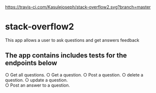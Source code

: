 https://travis-ci.com/Kasulejoseph/stack-overflow2.svg?branch=master
# stack-overflow2
This app allows a user to ask questions and get answers feedback
## The app contains includes tests for the endpoints below
○ Get all questions. 
○ Get a question. 
○ Post a question.
○ delete a question. 
○ update a question.  
○ Post an answer to a question. 